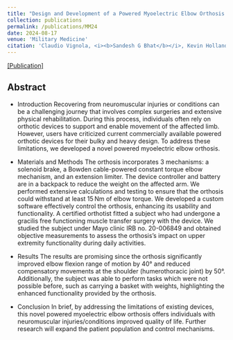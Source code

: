 ```yaml
---
title: "Design and Development of a Powered Myoelectric Elbow Orthosis for Neuromuscular Injuries"
collection: publications
permalink: /publications/MM24
date: 2024-08-17
venue: 'Military Medicine'
citation: 'Claudio Vignola, <i><b>Sandesh G Bhat</b></i>, Kevin Hollander, Paul Kane, Emily Miller, W. Brandon Martin, Alexander Shin, Thomas Sugar, Kenton Kaufman.'
---
```


[[Publication]](http://DrSGBhat.github.io/files/MM24.pdf)

## Abstract
* Introduction
Recovering from neuromuscular injuries or conditions can be a challenging journey that involves complex surgeries and extensive physical rehabilitation. During this process, individuals often rely on orthotic devices to support and enable movement of the affected limb. However, users have criticized current commercially available powered orthotic devices for their bulky and heavy design. To address these limitations, we developed a novel powered myoelectric elbow orthosis.

* Materials and Methods
The orthosis incorporates 3 mechanisms: a solenoid brake, a Bowden cable-powered constant torque elbow mechanism, and an extension limiter. The device controller and battery are in a backpack to reduce the weight on the affected arm. We performed extensive calculations and testing to ensure that the orthosis could withstand at least 15 Nm of elbow torque. We developed a custom software effectively control the orthosis, enhancing its usability and functionality. A certified orthotist fitted a subject who had undergone a gracilis free functioning muscle transfer surgery with the device. We studied the subject under Mayo clinic IRB no. 20-006849 and obtained objective measurements to assess the orthosis’s impact on upper extremity functionality during daily activities.

* Results
The results are promising since the orthosis significantly improved elbow flexion range of motion by 40° and reduced compensatory movements at the shoulder (humerothoracic joint) by 50°. Additionally, the subject was able to perform tasks which were not possible before, such as carrying a basket with weights, highlighting the enhanced functionality provided by the orthosis.

* Conclusion
In brief, by addressing the limitations of existing devices, this novel powered myoelectric elbow orthosis offers individuals with neuromuscular injuries/conditions improved quality of life. Further research will expand the patient population and control mechanisms.

